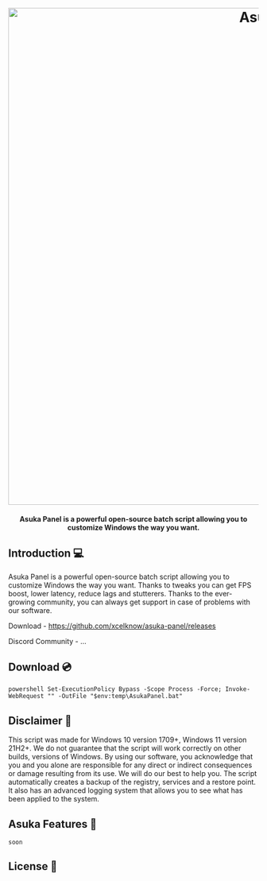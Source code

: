 <h1 align="center">
  <br>
  <a href="https://github.com/StaticKardi/asuka-panel"><img src="https://i.imgur.com/zLkODrG.jpeg" alt="Asuka" width="1000"></a>
</h1>
<h4 align="center">Asuka Panel is a powerful open-source batch script allowing you to customize Windows the way you want.</h4>

## Introduction 💻
Asuka Panel is a powerful open-source batch script allowing you to customize Windows the way you want. Thanks to tweaks you can get FPS boost, lower latency, reduce lags and stutterers.
Thanks to the ever-growing community, you can always get support in case of problems with our software.

Download - https://github.com/xcelknow/asuka-panel/releases

Discord Community - ...

## Download 💿
```
powershell Set-ExecutionPolicy Bypass -Scope Process -Force; Invoke-WebRequest "" -OutFile "$env:temp\AsukaPanel.bat"
```

## Disclaimer 📌
This script was made for Windows 10 version 1709+, Windows 11 version 21H2+. We do not guarantee that the script will work correctly on other builds, versions of Windows. By using our software, you acknowledge that you and you alone are responsible for any direct or indirect consequences or damage resulting from its use. We will do our best to help you.
The script automatically creates a backup of the registry, services and a restore point. It also has an advanced logging system that allows you to see what has been applied to the system.

## Asuka Features 🔨

```
soon
```

## License 📒

